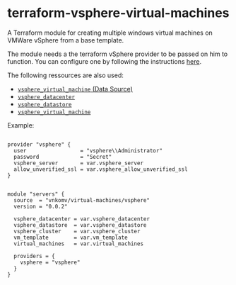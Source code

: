 # terraform-vsphere-virtual-machines

A Terraform module for creating multiple windows virtual machines on VMWare vSphere from a base template.

The module needs a the terraform vSphere provider to be passed on him to function. You can configure one by following the instructions [here](https://www.terraform.io/docs/providers/vsphere/index.html).

The following ressources are also used:

- [`vsphere_virtual_machine` (Data Source)](https://www.terraform.io/docs/providers/vsphere/d/virtual_machine.html)
- [`vsphere_datacenter`](https://www.terraform.io/docs/providers/vsphere/d/datacenter.html)
- [`vsphere_datastore`](https://www.terraform.io/docs/providers/vsphere/d/datastore.html)
- [`vsphere_virtual_machine`](https://www.terraform.io/docs/providers/vsphere/r/virtual_machine.html)

Example:

```hcl2

provider "vsphere" {
  user                 = "vsphere\\Administrator"
  password             = "Secret"
  vsphere_server       = var.vsphere_server
  allow_unverified_ssl = var.vsphere_allow_unverified_ssl
}


module "servers" {
  source  = "vnkomv/virtual-machines/vsphere"
  version = "0.0.2"

  vsphere_datacenter = var.vsphere_datacenter
  vsphere_datastore  = var.vsphere_datastore
  vsphere_cluster    = var.vsphere_cluster
  vm_template        = var.vm_template
  virtual_machines   = var.virtual_machines

  providers = {
    vsphere = "vsphere"
  }
}

```
